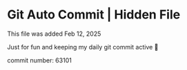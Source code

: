 # Git Auto Commit | Hidden File

This file was added Feb 12, 2025

Just for fun and keeping my daily git commit active 🤪

commit number: 63101
